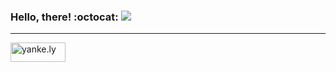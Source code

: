 ### Hello, there! :octocat: ![](https://komarev.com/ghpvc/?username=ssdr&label=VIEWS&style=flat-square&color=green) 

---

<a href="https://yanl.cc"><img src="http://yanl.cc/images/mutong.png" width="88" height="31" alt="yanke.ly"></a>
